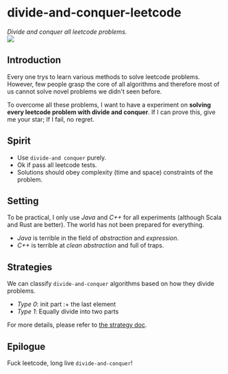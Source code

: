 # divide-and-conquer-leetcode
*Divide and conquer all leetcode problems.*  
![](https://us-central1-progress-markdown.cloudfunctions.net/progress/2)

## Introduction
Every one trys to learn various methods to solve leetcode problems.
However, few people grasp the core of all algorithms and 
therefore most of us cannot solve novel problems we didn't seen before.

To overcome all these problems, 
I want to have a experiment on **solving every leetcode problem with divide and conquer**.
If I can prove this, give me your star;
If I fail, no regret.

## Spirit
- Use `divide-and conquer` purely.
- Ok if pass all leetcode tests.
- Solutions should obey complexity (time and space) constraints of the problem.

## Setting
To be practical, I only use *Java* and *C++* for all experiments (although Scala and Rust are better).
The world has not been prepared for everything.
- *Java* is terrible in the field of *abstraction* and *expression*.
- *C++* is terrible at *clean abstraction* and full of traps.

## Strategies
We can classify `divide-and-conquer` algorithms based on how they divide problems.
- *Type 0*: init part :+ the last element
- *Type 1*: Equally divide into two parts

For more details, please refer to [the strategy doc](./doc/Strategy.md).

## Epilogue
Fuck leetcode, long live `divide-and-conquer`!
